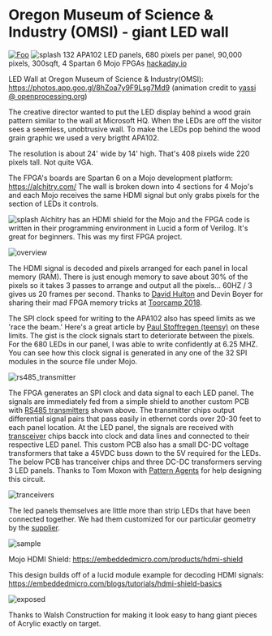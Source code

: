 # Oregon Museum of Science & Industry (OMSI) - giant LED wall

[![Foo](https://github.com/hydronics2/HDMI-to-FPGA-to-APA102-Pixels/blob/master/pics/matrix_video.JPG)](https://photos.app.goo.gl/FNSjgucNsmASgbaz8)
![splash](https://github.com/hydronics2/HDMI-to-FPGA-to-APA102-Pixels/blob/master/pics/splash.JPG)
132 APA102 LED panels, 680 pixels per panel, 90,000 pixels, 300sqft, 4 Spartan 6 Mojo FPGAs
[hackaday.io](https://hackaday.io/project/163657-hdmi-to-fpga-to-apa102)

LED Wall at Oregon Museum of Science & Industry(OMSI): https://photos.app.goo.gl/8hZoa7y9F9Lsg7Md9 (animation credit to [yassi @ openprocessing.org](https://www.openprocessing.org/user/65007))

The creative director wanted to put the LED display behind a wood grain pattern similar to the wall at Microsoft HQ. When the LEDs are off the visitor sees a seemless, unobtrusive wall. To make the LEDs pop behind the wood grain graphic we used a very brigtht APA102.

The resolution is about 24' wide by 14' high. That's 408 pixels wide 220 pixels tall. Not quite VGA.

The FPGA's boards are Spartan 6 on a Mojo development platform: https://alchitry.com/ The wall is broken down into 4 sections for 4 Mojo's and each Mojo receives the same HDMI signal but only grabs pixels for the section of LEDs it controls.

![splash](https://github.com/hydronics2/HDMI-to-FPGA-to-APA102-Pixels/blob/master/pics/hdmi_shield.JPG)
Alchitry has an HDMI shield for the Mojo and the FPGA code is written in their programming environment in Lucid a form of Verilog. It's great for beginners. This was my first FPGA project.

![overview](https://github.com/hydronics2/HDMI-to-FPGA-to-APA102-Pixels/blob/master/pics/FPGA_overview2.JPG)

The HDMI signal is decoded and pixels arranged for each panel in local memory (RAM). There is just enough memory to save about 30% of the pixels so it takes 3 passes to arrange and output all the pixels... 60HZ / 3 gives us 20 frames per second. Thanks to [David Hulton](https://www.meetup.com/PNW-FPGA-Hackers-Meetup/) and Devin Boyer for sharing their mad FPGA memory tricks at [Toorcamp 2018](https://toorcamp.toorcon.net/).

The SPI clock speed for writing to the APA102 also has speed limits as we 'race the beam.' Here's a great article by [Paul Stoffregen (teensy)](https://www.pjrc.com/why-apa102-leds-have-trouble-at-24-mhz/) on these limits. The gist is the clock signals start to deteriorate between the pixels. For the 680 LEDs in our panel, I was able to write confidently at 6.25 MHZ. You can see how this clock signal is generated in any one of the 32 SPI modules in the source file under Mojo.

![rs485_transmitter](https://github.com/hydronics2/HDMI-to-FPGA-to-APA102-Pixels/blob/master/pics/RS_485%20trasmitter2.JPG)

The FPGA generates an SPI clock and data signal to each LED panel. The signals are immediately fed from a simple shield to another custom PCB with [RS485 transmitters](https://www.digikey.com/product-detail/en/texas-instruments/AM26LV31EIDR/296-24690-1-ND/2092512) shown above. The transmitter chips output differential signal pairs that pass easily in ethernet cords over 20-30 feet to each panel location. At the LED panel, the signals are received with [transceiver](https://www.digikey.com/product-detail/en/maxlinear-inc/SP485EN-L-TR/1016-1829-1-ND/3586546) chips bacck into clock and data lines and connected to their respective LED panel. This custom PCB also has a small DC-DC voltage transformers that take a 45VDC buss down to the 5V required for the LEDs.  The below PCB has tranceiver chips and three DC-DC transformers serving 3 LED panels. Thanks to Tom Moxon with [Pattern Agents](http://patternagents.com/) for help designing this circuit.

![tranceivers](https://github.com/hydronics2/HDMI-to-FPGA-to-APA102-Pixels/blob/master/pics/rs_485%20receiver%20board.JPG)


The led panels themselves are little more than strip LEDs that have been connected together.  We had them customized for our particular geometry by the [supplier](https://www.aliexpress.com/store/product/30-40-pixels-RGB-full-color-WS2812B-Flexible-LED-Pixel-Panel-Light-DC5V/701799_32601735218.html).

![sample](https://github.com/hydronics2/HDMI-to-FPGA-to-APA102-Pixels/blob/master/pics/example_led_panel.JPG)


Mojo HDMI Shield: https://embeddedmicro.com/products/hdmi-shield

This design builds off of a lucid module example for decoding HDMI signals: https://embeddedmicro.com/blogs/tutorials/hdmi-shield-basics

![exposed](https://github.com/hydronics2/HDMI-to-FPGA-to-APA102-Pixels/blob/master/pics/led_wall_exposed.JPG)

Thanks to Walsh Construction for making it look easy to hang giant pieces of Acrylic exactly on target.
